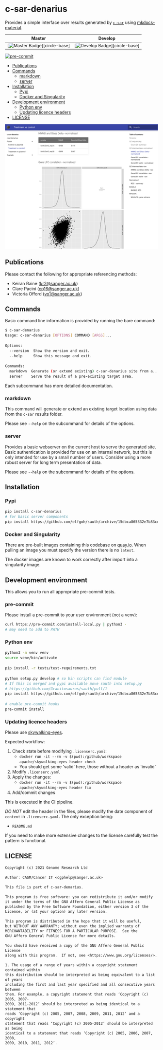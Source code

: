 # c-sar-denarius

Provides a simple interface over results generated by [`c-sar`][csar-repo] using [mkdocs-material][mkdocs-mat].

| Master                                        | Develop                                         |
| --------------------------------------------- | ----------------------------------------------- |
| \[![Master Badge][circle-master]\]\[circle-base\] | \[![Develop Badge][circle-develop]\]\[circle-base\] |

[![pre-commit](https://img.shields.io/badge/pre--commit-enabled-brightgreen?logo=pre-commit&logoColor=white)](https://github.com/pre-commit/pre-commit)

- [Publications](#publications)
- [Commands](#commands)
  - [markdown](#markdown)
  - [server](#server)
- [Installation](#installation)
  - [Pypi](#pypi)
  - [Docker and Singularity](#docker-and-singularity)
- [Development environment](#development-environment)
  - [Python env](#python-env)
  - [Updating licence headers](#updating-licence-headers)
- [LICENSE](#license)

![c-sar-denarius-example](images/interface.png)

## Publications

Please contact the following for appropriate referencing methods:

- Keiran Raine (kr2@sanger.ac.uk)
- Clare Pacini (cp16@sanger.ac.uk)
- Victoria Offord (vo1@sanger.ac.uk)

## Commands

Basic command line information is provided by running the bare command:

```bash
$ c-sar-denarius
Usage: c-sar-denarius [OPTIONS] COMMAND [ARGS]...

Options:
  --version  Show the version and exit.
  --help     Show this message and exit.

Commands:
  markdown  Generate (or extend existing) c-sar-denarius site from a...
  server    Serve the result of a pre-existing target area.
```

Each subcommand has more detailed documentation.

### markdown

This command will generate or extend an existing target location using data from the `c-sar` results folder.

Please see `--help` on the subcommand for details of the options.

### server

Provides a basic webserver on the current host to serve the generated site.  Basic authentication is provided for use on
an internal network, but this is only intended for use by a small number of users.  Consider using a more robust server
for long term presentation of data.

Please see `--help` on the subcommand for details of the options.

## Installation

### Pypi

```bash
pip install c-sar-denarius
# for basic server components
pip install https://github.com/elfgoh/sauth/archive/15dbca865332e7b83ccf5d9d227d0321a88132ca.tar.gz
```

### Docker and Singularity

There are pre-built images containing this codebase on [quay.io][quay-repo].  When pulling an image you must specify
the version there is no `latest`.

The docker images are known to work correctly after import into a singularity image.

## Development environment

This allows you to run all appropriate pre-commit tests.

### pre-commit

Please install a pre-commit to your user environment (not a venv):

```bash
curl https://pre-commit.com/install-local.py | python3 -
# may need to add to PATH
```

### Python env

```bash
python3 -m venv venv
source venv/bin/activate

pip install -r tests/test-requirements.txt

python setup.py develop # so bin scripts can find module
# If this is merged and pypi available move sauth into setup.py
# https://github.com/Granitosaurus/sauth/pull/1
pip install https://github.com/elfgoh/sauth/archive/15dbca865332e7b83ccf5d9d227d0321a88132ca.tar.gz

# enable pre-commit hooks
pre-commit install
```

### Updating licence headers

Please use [skywalking-eyes](https://github.com/apache/skywalking-eyes).

Expected workflow:

1. Check state before modifying `.licenserc.yaml`:
   - `docker run -it --rm -v $(pwd):/github/workspace apache/skywalking-eyes header check`
   - You should get some 'valid' here, those without a header as 'invalid'
1. Modify `.licenserc.yaml`
1. Apply the changes:
   - `docker run -it --rm -v $(pwd):/github/workspace apache/skywalking-eyes header fix`
1. Add/commit changes

This is executed in the CI pipeline.

*DO NOT* edit the header in the files, please modify the date component of `content` in `.licenserc.yaml`.  The only exception being:

- `README.md`

If you need to make more extensive changes to the license carefully test the pattern is functional.

## LICENSE

```
Copyright (c) 2021 Genome Research Ltd

Author: CASM/Cancer IT <cgphelp@sanger.ac.uk>

This file is part of c-sar-denarius.

This program is free software: you can redistribute it and/or modify
it under the terms of the GNU Affero General Public License as
published by the Free Software Foundation, either version 3 of the
License, or (at your option) any later version.

This program is distributed in the hope that it will be useful,
but WITHOUT ANY WARRANTY; without even the implied warranty of
MERCHANTABILITY or FITNESS FOR A PARTICULAR PURPOSE.  See the
GNU Affero General Public License for more details.

You should have received a copy of the GNU Affero General Public License
along with this program.  If not, see <https://www.gnu.org/licenses/>.

1. The usage of a range of years within a copyright statement contained within
this distribution should be interpreted as being equivalent to a list of years
including the first and last year specified and all consecutive years between
them. For example, a copyright statement that reads ‘Copyright (c) 2005, 2007-
2009, 2011-2012’ should be interpreted as being identical to a statement that
reads ‘Copyright (c) 2005, 2007, 2008, 2009, 2011, 2012’ and a copyright
statement that reads ‘Copyright (c) 2005-2012’ should be interpreted as being
identical to a statement that reads ‘Copyright (c) 2005, 2006, 2007, 2008,
2009, 2010, 2011, 2012’.
```

<!-- refs -->

[circle-develop]: https://circleci.com/gh/cancerit/c-sar-denarius.svg?style=shield&branch=dev%3B
[circle-master]: https://circleci.com/gh/cancerit/c-sar-denarius.svg?style=shield&branch=master%3B
[csar-repo]: https://github.com/cancerit/c-sar
[mkdocs-mat]: https://squidfunk.github.io/mkdocs-material/
[quay-repo]: https://quay.io/repository/wtsicgp/c-sar-denarius?tab=tags
